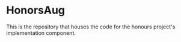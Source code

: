 # HonorsAug

This is the repository that houses the code for the honours project's implementation component.
